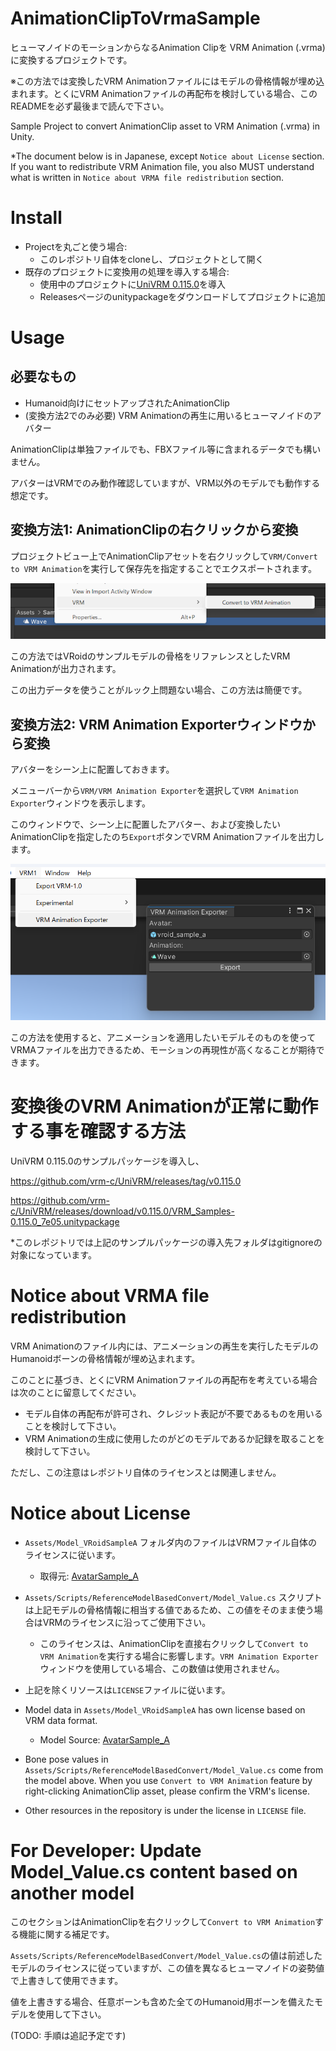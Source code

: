 # AnimationClipToVrmaSample

ヒューマノイドのモーションからなるAnimation Clipを VRM Animation (.vrma) に変換するプロジェクトです。

※この方法では変換したVRM Animationファイルにはモデルの骨格情報が埋め込まれます。とくにVRM Animationファイルの再配布を検討している場合、このREADMEを必ず最後まで読んで下さい。

Sample Project to convert AnimationClip asset to VRM Animation (.vrma) in Unity.

*The document below is in Japanese, except `Notice about License` section. If you want to redistribute VRM Animation file, you also MUST understand what is written in `Notice about VRMA file redistribution` section.

# Install

- Projectを丸ごと使う場合:
    - このレポジトリ自体をcloneし、プロジェクトとして開く
- 既存のプロジェクトに変換用の処理を導入する場合: 
    - 使用中のプロジェクトに[UniVRM 0.115.0](https://github.com/vrm-c/UniVRM/releases/tag/v0.115.0)を導入
    - Releasesページのunitypackageをダウンロードしてプロジェクトに追加

# Usage

## 必要なもの

- Humanoid向けにセットアップされたAnimationClip
- (変換方法2でのみ必要) VRM Animationの再生に用いるヒューマノイドのアバター

AnimationClipは単独ファイルでも、FBXファイル等に含まれるデータでも構いません。

アバターはVRMでのみ動作確認していますが、VRM以外のモデルでも動作する想定です。

## 変換方法1: AnimationClipの右クリックから変換

プロジェクトビュー上でAnimationClipアセットを右クリックして`VRM/Convert to VRM Animation`を実行して保存先を指定することでエクスポートされます。

![Right Click on Clip](./img/right_click_on_clip.png)

この方法ではVRoidのサンプルモデルの骨格をリファレンスとしたVRM Animationが出力されます。

この出力データを使うことがルック上問題ない場合、この方法は簡便です。


## 変換方法2: VRM Animation Exporterウィンドウから変換

アバターをシーン上に配置しておきます。

メニューバーから`VRM/VRM Animation Exporter`を選択して`VRM Animation Exporter`ウィンドウを表示します。

このウィンドウで、シーン上に配置したアバター、および変換したいAnimationClipを指定したのち`Export`ボタンでVRM Animationファイルを出力します。

![VRM Animation Exporter Window](./img/vrm_animation_exporter_window.png)

この方法を使用すると、アニメーションを適用したいモデルそのものを使ってVRMAファイルを出力できるため、モーションの再現性が高くなることが期待できます。



# 変換後のVRM Animationが正常に動作する事を確認する方法

UniVRM 0.115.0のサンプルパッケージを導入し、

https://github.com/vrm-c/UniVRM/releases/tag/v0.115.0

https://github.com/vrm-c/UniVRM/releases/download/v0.115.0/VRM_Samples-0.115.0_7e05.unitypackage



*このレポジトリでは上記のサンプルパッケージの導入先フォルダはgitignoreの対象になっています。

# Notice about VRMA file redistribution

VRM Animationのファイル内には、アニメーションの再生を実行したモデルのHumanoidボーンの骨格情報が埋め込まれます。

このことに基づき、とくにVRM Animationファイルの再配布を考えている場合は次のことに留意してください。

- モデル自体の再配布が許可され、クレジット表記が不要であるものを用いることを検討して下さい。
- VRM Animationの生成に使用したのがどのモデルであるか記録を取ることを検討して下さい。

ただし、この注意はレポジトリ自体のライセンスとは関連しません。


# Notice about License

- `Assets/Model_VRoidSampleA` フォルダ内のファイルはVRMファイル自体のライセンスに従います。
    - 取得元: [AvatarSample_A](https://hub.vroid.com/characters/2843975675147313744/models/5644550979324015604)
- `Assets/Scripts/ReferenceModelBasedConvert/Model_Value.cs` スクリプトは上記モデルの骨格情報に相当する値であるため、この値をそのまま使う場合はVRMのライセンスに沿ってご使用下さい。
    - このライセンスは、AnimationClipを直接右クリックして`Convert to VRM Animation`を実行する場合に影響します。`VRM Animation Exporter`ウィンドウを使用している場合、この数値は使用されません。
- 上記を除くリソースは`LICENSE`ファイルに従います。


- Model data in `Assets/Model_VRoidSampleA` has own license based on VRM data format.
    - Model Source: [AvatarSample_A](https://hub.vroid.com/characters/2843975675147313744/models/5644550979324015604)
- Bone pose values in `Assets/Scripts/ReferenceModelBasedConvert/Model_Value.cs` come from the model above. When you use `Convert to VRM Animation` feature by right-clicking AnimationClip asset, please confirm the VRM's license.
- Other resources in the repository is under the license in `LICENSE` file.



# For Developer: Update Model_Value.cs content based on another model

このセクションはAnimationClipを右クリックして`Convert to VRM Animation`する機能に関する補足です。

`Assets/Scripts/ReferenceModelBasedConvert/Model_Value.cs`の値は前述したモデルのライセンスに従っていますが、この値を異なるヒューマノイドの姿勢値で上書きして使用できます。

値を上書きする場合、任意ボーンも含めた全てのHumanoid用ボーンを備えたモデルを使用して下さい。

(TODO: 手順は追記予定です)
